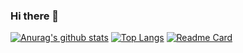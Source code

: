 ### Hi there 👋

<!--
**SharkPem/SharkPem** is a ✨ _special_ ✨ repository because its `README.md` (this file) appears on your GitHub profile.

Here are some ideas to get you started:

- 🔭 I’m currently working on ...
- 🌱 I’m currently learning ...
- 👯 I’m looking to collaborate on ...
- 🤔 I’m looking for help with ...
- 💬 Ask me about ...
- 📫 How to reach me: ...
- 😄 Pronouns: ...
- ⚡ Fun fact: ...
-->

[![Anurag's github stats](https://github-readme-stats.vercel.app/api?username=SharkPem&count_private=true&show_icons=true&theme=gruvbox)](https://github.com/anuraghazra/github-readme-stats)
[![Top Langs](https://github-readme-stats.vercel.app/api/top-langs/?username=SharkPem&hide=CMake,Makefile&layout=compact)](https://github.com/anuraghazra/github-readme-stats)
[![Readme Card](https://github-readme-stats.vercel.app/api/pin/?username=SharkPem&repo=learnopengl)](https://github.com/anuraghazra/github-readme-stats)
